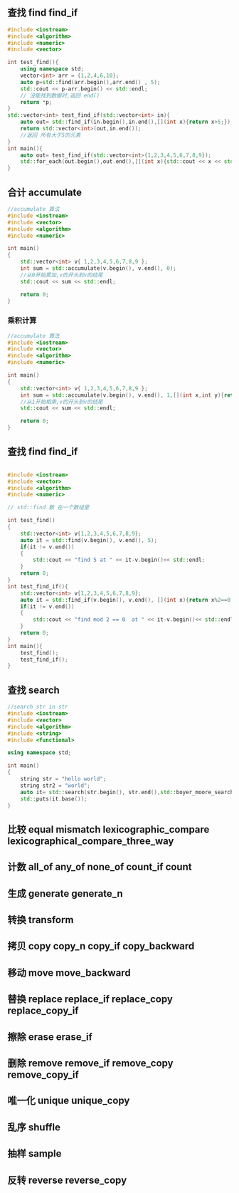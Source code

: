 ## 查找 find find_if
```cpp
#include <iostream>
#include <algorithm>
#include <numeric>
#include <vector>

int test_find(){
    using namespace std;
    vector<int> arr = {1,2,4,6,10};
    auto p=std::find(arr.begin(),arr.end() , 5);
    std::cout << p-arr.begin() << std::endl;
    // 没能找到数据时,返回 end()
    return *p;
}
std::vector<int> test_find_if(std::vector<int> in){
    auto out= std::find_if(in.begin(),in.end(),[](int x){return x>5;});
    return std::vector<int>(out,in.end());
    //返回 所有大于5的元素
}
int main(){
    auto out= test_find_if(std::vector<int>{1,2,3,4,5,6,7,8,9});
    std::for_each(out.begin(),out.end(),[](int x){std::cout << x << std::endl;});
}
```

## 合计 accumulate
```cpp
//accumulate 算法
#include <iostream>
#include <vector>
#include <algorithm>
#include <numeric>

int main()
{
	std::vector<int> v{ 1,2,3,4,5,6,7,8,9 };
	int sum = std::accumulate(v.begin(), v.end(), 0);
    //从0开始累加,v的开头到v的结尾
	std::cout << sum << std::endl;

	return 0;
}
```
### 乘积计算
```cpp
//accumulate 算法
#include <iostream>
#include <vector>
#include <algorithm>
#include <numeric>

int main()
{
	std::vector<int> v{ 1,2,3,4,5,6,7,8,9 };
	int sum = std::accumulate(v.begin(), v.end(), 1,[](int x,int y){return x*y;});
    //从1开始相乘,v的开头到v的结尾
	std::cout << sum << std::endl;

	return 0;
}
```

## 查找 find find_if
```cpp

#include <iostream>
#include <vector>
#include <algorithm>
#include <numeric>

// std::find 数 在一个数组里

int test_find()
{
	std::vector<int> v{1,2,3,4,5,6,7,8,9};
	auto it = std::find(v.begin(), v.end(), 5);
	if(it != v.end())
	{
		std::cout << "find 5 at " << it-v.begin()<< std::endl;
	}
	return 0;
}
int test_find_if(){
	std::vector<int> v{1,2,3,4,5,6,7,8,9};
	auto it = std::find_if(v.begin(), v.end(), [](int x){return x%2==0;});
	if(it != v.end())
	{
		std::cout << "find mod 2 == 0  at " << it-v.begin()<< std::endl;
	}
	return 0;
}
int main(){
	test_find();
	test_find_if();
}
```
## 查找 search
```cpp
//search str in str
#include <iostream>
#include <vector>
#include <algorithm>
#include <string>
#include <functional>

using namespace std;

int main()
{
    string str = "hello world";
	string str2 = "world";
	auto it= std::search(str.begin(), str.end(),std::boyer_moore_searcher(str2.begin(), str2.end()));
    std::puts(it.base());
}
```
## 比较 equal mismatch lexicographic_compare lexicographical_compare_three_way

## 计数 all_of any_of none_of count_if count

## 生成 generate generate_n

## 转换 transform

## 拷贝 copy copy_n copy_if copy_backward

## 移动 move move_backward

## 替换 replace replace_if replace_copy replace_copy_if

## 擦除 erase erase_if

## 删除 remove remove_if remove_copy remove_copy_if

## 唯一化 unique unique_copy

## 乱序 shuffle

## 抽样 sample

## 反转 reverse reverse_copy